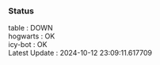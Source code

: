### Status


table : DOWN  
hogwarts : OK  
icy-bot : OK  
Latest Update : 2024-10-12 23:09:11.617709

